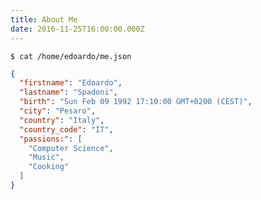 ```yaml
---
title: About Me
date: 2016-11-25T16:00:00.000Z
---
```


`$ cat /home/edoardo/me.json`

```json
{
  "firstname": "Edoardo",
  "lastname": "Spadoni",
  "birth": "Sun Feb 09 1992 17:10:00 GMT+0200 (CEST)",
  "city": "Pesaro",
  "country": "Italy",
  "country_code": "IT",
  "passions:": [
    "Computer Science",
    "Music",
    "Cooking"
  ]
}
```
